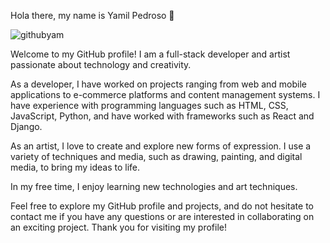 
Hola there, my name is Yamil Pedroso 👋

![githubyam](https://user-images.githubusercontent.com/55386637/227719354-a8fc4579-afd5-4210-b2a4-c94d3777155a.png)

Welcome to my GitHub profile! I am a full-stack developer and artist passionate about technology and creativity.

As a developer, I have worked on projects ranging from web and mobile applications to e-commerce platforms and content management systems. I have experience with programming languages such as HTML, CSS, JavaScript, Python, and have worked with frameworks such as React and Django.

As an artist, I love to create and explore new forms of expression. I use a variety of techniques and media, such as drawing, painting, and digital media, to bring my ideas to life.

In my free time, I enjoy learning new technologies and art techniques.

Feel free to explore my GitHub profile and projects, and do not hesitate to contact me if you have any questions or are interested in collaborating on an exciting project. Thank you for visiting my profile!
